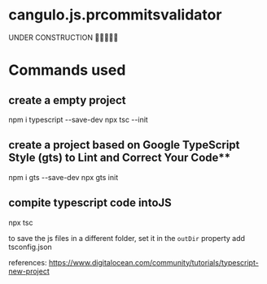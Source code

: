 # cangulo.js.prcommitsvalidator 

UNDER CONSTRUCTION 🚧🚧🚧🚧🚧

# Commands used

## create a empty project 
npm i typescript --save-dev
npx tsc --init

## create a project based on Google TypeScript Style (gts) to Lint and Correct Your Code**
npm i gts --save-dev
npx gts init

## compite typescript code intoJS
npx tsc

to save the js files in a different folder, set it in the `outDir` property add tsconfig.json

references:
https://www.digitalocean.com/community/tutorials/typescript-new-project


